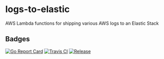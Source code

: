 # logs-to-elastic
AWS Lambda functions for shipping various AWS logs to an Elastic Stack

## Badges
[![Go Report Card](https://goreportcard.com/badge/github.com/jniedrauer/logs-to-elastic?style=flat-square)](https://goreportcard.com/report/github.com/jniedrauer/logs-to-elastic)
[![Travis CI](https://img.shields.io/travis/jniedrauer/logs-to-elastic.svg?style=flat-square)](https://travis-ci.org/jniedrauer/logs-to-elastic)
[![Release](https://img.shields.io/github/release/jniedrauer/logs-to-elastic.svg?style=flat-square)](https://github.com/jniedrauer/logs-to-elastic/releases/latest)
